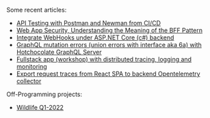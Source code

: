 
Some recent articles:
- [API Testing with Postman and Newman from CI/CD](https://dev.to/damikun/api-testing-with-postman-and-newman-from-cicd-2p0f)
- [Web App Security, Understanding the Meaning of the BFF Pattern](https://dev.to/damikun/web-app-security-understanding-the-meaning-of-the-bff-pattern-i85)
- [Integrate WebHooks under ASP.NET Core (c#) backend](https://dev.to/damikun/integrate-webhook-under-net-c-backend-4f7)
- [GraphQL mutation errors (union errors with interface aka 6a) with Hotchocolate GraphQL Server](https://dev.to/damikun/graphql-mutation-union-erros-6a-with-hotchocolate-graphql-server-1b70)
- [Fullstack app (workshop) with distributed tracing, logging and monitoring](https://dev.to/damikun/fullstack-app-workshop-with-distributed-tracing-and-monitoring-3i45)
- [Export request traces from React SPA to backend Opentelemetry collector](https://dev.to/damikun/export-request-traces-from-react-spa-to-backend-opentelemetry-collector-4kb4)

Off-Programming projects:
- [Wildlife Q1-2022](https://damikun.github.io/wildlife)
